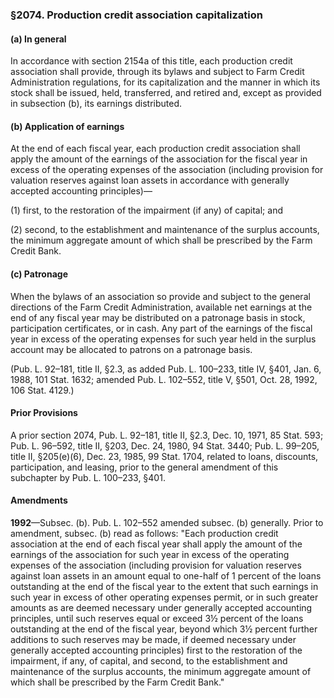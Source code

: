 ### §2074. Production credit association capitalization ###

#### (a) In general ####

In accordance with section 2154a of this title, each production credit association shall provide, through its bylaws and subject to Farm Credit Administration regulations, for its capitalization and the manner in which its stock shall be issued, held, transferred, and retired and, except as provided in subsection (b), its earnings distributed.

#### (b) Application of earnings ####

At the end of each fiscal year, each production credit association shall apply the amount of the earnings of the association for the fiscal year in excess of the operating expenses of the association (including provision for valuation reserves against loan assets in accordance with generally accepted accounting principles)—

(1) first, to the restoration of the impairment (if any) of capital; and

(2) second, to the establishment and maintenance of the surplus accounts, the minimum aggregate amount of which shall be prescribed by the Farm Credit Bank.

#### (c) Patronage ####

When the bylaws of an association so provide and subject to the general directions of the Farm Credit Administration, available net earnings at the end of any fiscal year may be distributed on a patronage basis in stock, participation certificates, or in cash. Any part of the earnings of the fiscal year in excess of the operating expenses for such year held in the surplus account may be allocated to patrons on a patronage basis.

(Pub. L. 92–181, title II, §2.3, as added Pub. L. 100–233, title IV, §401, Jan. 6, 1988, 101 Stat. 1632; amended Pub. L. 102–552, title V, §501, Oct. 28, 1992, 106 Stat. 4129.)

#### Prior Provisions ####

A prior section 2074, Pub. L. 92–181, title II, §2.3, Dec. 10, 1971, 85 Stat. 593; Pub. L. 96–592, title II, §203, Dec. 24, 1980, 94 Stat. 3440; Pub. L. 99–205, title II, §205(e)(6), Dec. 23, 1985, 99 Stat. 1704, related to loans, discounts, participation, and leasing, prior to the general amendment of this subchapter by Pub. L. 100–233, §401.

#### Amendments ####

**1992**—Subsec. (b). Pub. L. 102–552 amended subsec. (b) generally. Prior to amendment, subsec. (b) read as follows: "Each production credit association at the end of each fiscal year shall apply the amount of the earnings of the association for such year in excess of the operating expenses of the association (including provision for valuation reserves against loan assets in an amount equal to one-half of 1 percent of the loans outstanding at the end of the fiscal year to the extent that such earnings in such year in excess of other operating expenses permit, or in such greater amounts as are deemed necessary under generally accepted accounting principles, until such reserves equal or exceed 3½ percent of the loans outstanding at the end of the fiscal year, beyond which 3½ percent further additions to such reserves may be made, if deemed necessary under generally accepted accounting principles) first to the restoration of the impairment, if any, of capital, and second, to the establishment and maintenance of the surplus accounts, the minimum aggregate amount of which shall be prescribed by the Farm Credit Bank."
